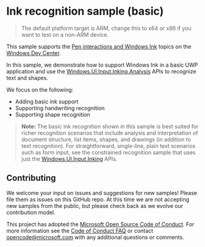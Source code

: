 ﻿---
category: CustomUserInteractions Inking
---

# Ink recognition sample (basic)

> The default platform target is ARM, change this to x64 or x86 if you want to test on a non-ARM device.

This sample supports the [Pen interactions and Windows Ink](https://docs.microsoft.com/en-us/windows/uwp/input-and-devices/pen-and-stylus-interactions) topics on the [Windows Dev Center](https://developer.microsoft.com/en-us/windows).

In this sample, we demonstrate how to support Windows Ink in a basic UWP application and use the [Windows.UI.Input.Inking.Analysis](https://docs.microsoft.com/uwp/api/windows.ui.input.inking.analysis) APIs to recognize text and shapes. 

We focus on the following:
* Adding basic ink support
* Supporting handwriting recognition
* Supporting shape recognition

> **Note:** The basic ink recognition shown in this sample is best suited for richer recognition scenarios that include analysis and interpretation of document structure, list items, shapes, and drawings (in addition to text recognition). For straightforward, single-line, plain text scenarios such as form input, see the constrained recognition sample that uses just the [Windows.UI.Input.Inking](https://docs.microsoft.com/uwp/api/windows.ui.input.inking) APIs. 

## Contributing

We welcome your input on issues and suggestions for new samples! Please file them as issues on this GitHub repo.  At this time we are not accepting new samples from the public, but please check back as we evolve our contribution model.

This project has adopted the [Microsoft Open Source Code of Conduct](https://opensource.microsoft.com/codeofconduct/). For more information see the [Code of Conduct FAQ](https://opensource.microsoft.com/codeofconduct/faq/) or contact [opencode@microsoft.com](mailto:opencode@microsoft.com) with any additional questions or comments.
